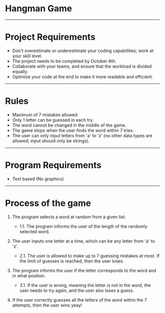 # Hangman Game

---

# Project Requirements

- Don't overestimate or underestimate your coding capabilities; work at your skill level.
- The project needs to be completed by October 6th.
- Collaborate with your teams, and ensure that the workload is divided equally.
- Optimize your code at the end to make it more readable and efficient.

---

# Rules

- Maximum of 7 mistakes allowed.
- Only 1 letter can be guessed in each try.
- The word cannot be changed in the middle of the game.
- The game stops when the user finds the word within 7 tries.
- The user can only input letters from 'a' to 'z' (no other data types are allowed; input should only be strings).

---

# Program Requirements

- Text based (No graphics)

---

# Process of the game

1. The program selects a word at random from a given list.
   - 1.1. The program informs the user of the length of the randomly selected word.

2. The user inputs one letter at a time, which can be any letter from 'a' to 'z'.
   - 2.1. The user is allowed to make up to 7 guessing mistakes at most. If the limit of guesses is reached, then the user loses.

3. The program informs the user if the letter corresponds to the word and in what position.
   - 3.1. If the user is wrong, meaning the letter is not in the word, the user needs to try again, and the user also loses a guess.

4. If the user correctly guesses all the letters of the word within the 7 attempts, then the user wins yeay!
